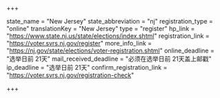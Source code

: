 +++

state_name = "New Jersey"
state_abbreviation = "nj"
registration_type = "online"
translationKey = "New Jersey"
type = "register"
hp_link = "https://www.state.nj.us/state/elections/index.shtml"
registration_link = "https://voter.svrs.nj.gov/register"
more_info_link = "https://nj.gov/state/elections/voter-registration.shtml"
online_deadline = "选举日前 21天"
mail_received_deadline = "必须在选举日前 21天盖上邮戳"
ip_deadline = "选举日前 21天"
confirm_registration_link = "https://voter.svrs.nj.gov/registration-check"

+++